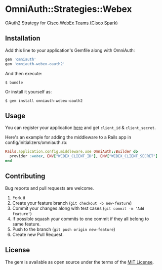 # OmniAuth::Strategies::Webex

OAuth2 Strategy for [Cisco WebEx Teams (Cisco Spark)](https://www.webex.com/products/teams/index.html)

## Installation

Add this line to your application's Gemfile along with OmniAuth:

```ruby
gem 'omniauth'
gem 'omniauth-webex-oauth2'
```

And then execute:

    $ bundle

Or install it yourself as:

    $ gem install omniauth-webex-oauth2

## Usage

You can register your application [here](https://developer.webex.com/authentication.html) and get `client_id` & `client_secret`.

Here's an example for adding the middleware to a Rails app in config/initializers/omniauth.rb:
```ruby
Rails.application.config.middleware.use OmniAuth::Builder do
  provider :webex, ENV["WEBEX_CLIENT_ID"], ENV["WEBEX_CLIENT_SECRET"]
end
```

## Contributing

Bug reports and pull requests are welcome.

1. Fork it
2. Create your feature branch (`git checkout -b new-feature`)
3. Commit your changes along with test cases (`git commit -m 'Add feature'`)
4. If possible squash your commits to one commit if they all belong to same feature.
5. Push to the branch (`git push origin new-feature`)
6. Create new Pull Request.


## License

The gem is available as open source under the terms of the [MIT License](http://opensource.org/licenses/MIT).
